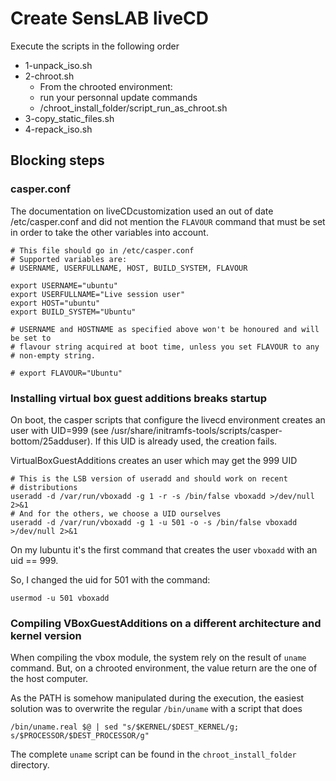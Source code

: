 Create SensLAB liveCD
=====================

Execute the scripts in the following order

* 1-unpack_iso.sh
* 2-chroot.sh
    * From the chrooted environment:
    * run your personnal update commands
    * /chroot_install_folder/script_run_as_chroot.sh
* 3-copy_static_files.sh
* 4-repack_iso.sh


Blocking steps
--------------

### casper.conf ###

The documentation on liveCDcustomization used an out of date /etc/casper.conf and did not mention the `FLAVOUR` command that must be set in order to take the other variables into account.

	# This file should go in /etc/casper.conf
	# Supported variables are:
	# USERNAME, USERFULLNAME, HOST, BUILD_SYSTEM, FLAVOUR

	export USERNAME="ubuntu"
	export USERFULLNAME="Live session user"
	export HOST="ubuntu"
	export BUILD_SYSTEM="Ubuntu"

	# USERNAME and HOSTNAME as specified above won't be honoured and will be set to
	# flavour string acquired at boot time, unless you set FLAVOUR to any
	# non-empty string.

	# export FLAVOUR="Ubuntu"


### Installing virtual box guest additions breaks startup ###

On boot, the casper scripts that configure the livecd environment creates an user with UID=999 (see /usr/share/initramfs-tools/scripts/casper-bottom/25adduser).
If this UID is already used, the creation fails.

VirtualBoxGuestAdditions creates an user which may get the 999 UID

	# This is the LSB version of useradd and should work on recent
	# distributions
	useradd -d /var/run/vboxadd -g 1 -r -s /bin/false vboxadd >/dev/null 2>&1
	# And for the others, we choose a UID ourselves
	useradd -d /var/run/vboxadd -g 1 -u 501 -o -s /bin/false vboxadd >/dev/null 2>&1

On my lubuntu it's the first command that creates the user `vboxadd` with an uid == 999.

So, I changed the uid for 501 with the command:

	usermod -u 501 vboxadd



### Compiling VBoxGuestAdditions on a different architecture and kernel version ###

When compiling the vbox module, the system rely on the result of `uname` command.
But, on a chrooted environment, the value return are the one of the host computer.

As the PATH is somehow manipulated during the execution, the easiest solution was to overwrite the regular `/bin/uname` with a script that does

	/bin/uname.real $@ | sed "s/$KERNEL/$DEST_KERNEL/g; s/$PROCESSOR/$DEST_PROCESSOR/g"

The complete `uname` script can be found in the `chroot_install_folder` directory.


